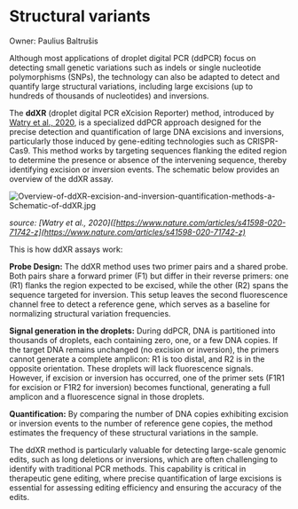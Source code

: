 # Structural variants

Owner: Paulius Baltrušis

Although most applications of droplet digital PCR (ddPCR) focus on detecting small genetic variations such as indels or single nucleotide polymorphisms (SNPs), the technology can also be adapted to detect and quantify large structural variations, including large excisions (up to hundreds of thousands of nucleotides) and inversions.

The **ddXR** (droplet digital PCR eXcision Reporter) method, introduced by [Watry et al.,  2020]([https://www.nature.com/articles/s41598-020-71742-z](https://www.nature.com/articles/s41598-020-71742-z)), is a specialized ddPCR approach designed for the precise detection and quantification of large DNA excisions and inversions, particularly those induced by gene-editing technologies such as CRISPR-Cas9. This method works by targeting sequences flanking the edited region to determine the presence or absence of the intervening sequence, thereby identifying excision or inversion events. The schematic below provides an overview of the ddXR assay.

![Overview-of-ddXR-excision-and-inversion-quantification-methods-a-Schematic-of-ddXR.jpg](Structural%20variants%201261bbe397bb81e7a724e3a093f3fe8a/Overview-of-ddXR-excision-and-inversion-quantification-methods-a-Schematic-of-ddXR.jpg)

*source: [Watry et al.,  2020]([https://www.nature.com/articles/s41598-020-71742-z](https://www.nature.com/articles/s41598-020-71742-z)*

This is how ddXR assays work:

**Probe Design:** The ddXR method uses two primer pairs and a shared probe. Both pairs share a forward primer (F1) but differ in their reverse primers: one (R1) flanks the region expected to be excised, while the other (R2) spans the sequence targeted for inversion. This setup leaves the second fluorescence channel free to detect a reference gene, which serves as a baseline for normalizing structural variation frequencies.

**Signal generation in the droplets:** During ddPCR, DNA is partitioned into thousands of droplets, each containing zero, one, or a few DNA copies. If the target DNA remains unchanged (no excision or inversion), the primers cannot generate a complete amplicon: R1 is too distal, and R2 is in the opposite orientation. These droplets will lack fluorescence signals. However, if excision or inversion has occurred, one of the primer sets (F1R1 for excision or F1R2 for inversion) becomes functional, generating a full amplicon and a fluorescence signal in those droplets.

**Quantification:** By comparing the number of DNA copies exhibiting excision or inversion events to the number of reference gene copies, the method estimates the frequency of these structural variations in the sample.

The ddXR method is particularly valuable for detecting large-scale genomic edits, such as long deletions or inversions, which are often challenging to identify with traditional PCR methods. This capability is critical in therapeutic gene editing, where precise quantification of large excisions is essential for assessing editing efficiency and ensuring the accuracy of the edits.